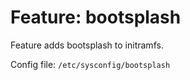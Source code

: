 # Feature: bootsplash

Feature adds bootsplash to initramfs.

Config file: `/etc/sysconfig/bootsplash`
